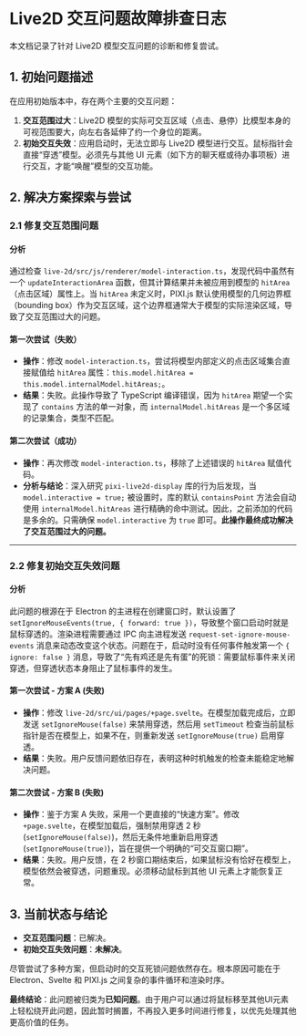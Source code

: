 # Live2D 交互问题故障排查日志

本文档记录了针对 Live2D 模型交互问题的诊断和修复尝试。

## 1. 初始问题描述

在应用初始版本中，存在两个主要的交互问题：

1.  **交互范围过大**：Live2D 模型的实际可交互区域（点击、悬停）比模型本身的可视范围要大，向左右各延伸了约一个身位的距离。
2.  **初始交互失效**：应用启动时，无法立即与 Live2D 模型进行交互。鼠标指针会直接“穿透”模型。必须先与其他 UI 元素（如下方的聊天框或待办事项板）进行交互，才能“唤醒”模型的交互功能。

## 2. 解决方案探索与尝试

### 2.1 修复交互范围问题

#### 分析

通过检查 `live-2d/src/js/renderer/model-interaction.ts`，发现代码中虽然有一个 `updateInteractionArea` 函数，但其计算结果并未被应用到模型的 `hitArea`（点击区域）属性上。当 `hitArea` 未定义时，PIXI.js 默认使用模型的几何边界框（bounding box）作为交互区域，这个边界框通常大于模型的实际渲染区域，导致了交互范围过大的问题。

#### 第一次尝试（失败）

-   **操作**：修改 `model-interaction.ts`，尝试将模型内部定义的点击区域集合直接赋值给 `hitArea` 属性：`this.model.hitArea = this.model.internalModel.hitAreas;`。
-   **结果**：失败。此操作导致了 TypeScript 编译错误，因为 `hitArea` 期望一个实现了 `contains` 方法的单一对象，而 `internalModel.hitAreas` 是一个多区域的记录集合，类型不匹配。

#### 第二次尝试（成功）

-   **操作**：再次修改 `model-interaction.ts`，移除了上述错误的 `hitArea` 赋值代码。
-   **分析与结论**：深入研究 `pixi-live2d-display` 库的行为后发现，当 `model.interactive = true;` 被设置时，库的默认 `containsPoint` 方法会自动使用 `internalModel.hitAreas` 进行精确的命中测试。因此，之前添加的代码是多余的。只需确保 `model.interactive` 为 `true` 即可。**此操作最终成功解决了交互范围过大的问题。**

---

### 2.2 修复初始交互失效问题

#### 分析

此问题的根源在于 Electron 的主进程在创建窗口时，默认设置了 `setIgnoreMouseEvents(true, { forward: true })`，导致整个窗口启动时就是鼠标穿透的。渲染进程需要通过 IPC 向主进程发送 `request-set-ignore-mouse-events` 消息来动态改变这个状态。问题在于，启动时没有任何事件触发第一个 `{ ignore: false }` 消息，导致了“先有鸡还是先有蛋”的死锁：需要鼠标事件来关闭穿透，但穿透状态本身阻止了鼠标事件的发生。

#### 第一次尝试 - 方案 A (失败)

-   **操作**：修改 `live-2d/src/ui/pages/+page.svelte`。在模型加载完成后，立即发送 `setIgnoreMouse(false)` 来禁用穿透，然后用 `setTimeout` 检查当前鼠标指针是否在模型上，如果不在，则重新发送 `setIgnoreMouse(true)` 启用穿透。
-   **结果**：失败。用户反馈问题依旧存在，表明这种时机触发的检查未能稳定地解决问题。

#### 第二次尝试 - 方案 B (失败)

-   **操作**：鉴于方案 A 失败，采用一个更直接的“快速方案”。修改 `+page.svelte`，在模型加载后，强制禁用穿透 2 秒 (`setIgnoreMouse(false)`)，然后无条件地重新启用穿透 (`setIgnoreMouse(true)`)，旨在提供一个明确的“可交互窗口期”。
-   **结果**：失败。用户反馈，在 2 秒窗口期结束后，如果鼠标没有恰好在模型上，模型依然会被穿透，问题重现。必须移动鼠标到其他 UI 元素上才能恢复正常。

## 3. 当前状态与结论

-   **交互范围问题**：已解决。
-   **初始交互失效问题**：**未解决**。

尽管尝试了多种方案，但启动时的交互死锁问题依然存在。根本原因可能在于 Electron、Svelte 和 PIXI.js 之间复杂的事件循环和渲染时序。

**最终结论**：此问题被归类为**已知问题**。由于用户可以通过将鼠标移至其他UI元素上轻松绕开此问题，因此暂时搁置，不再投入更多时间进行修复，以优先处理其他更高价值的任务。

